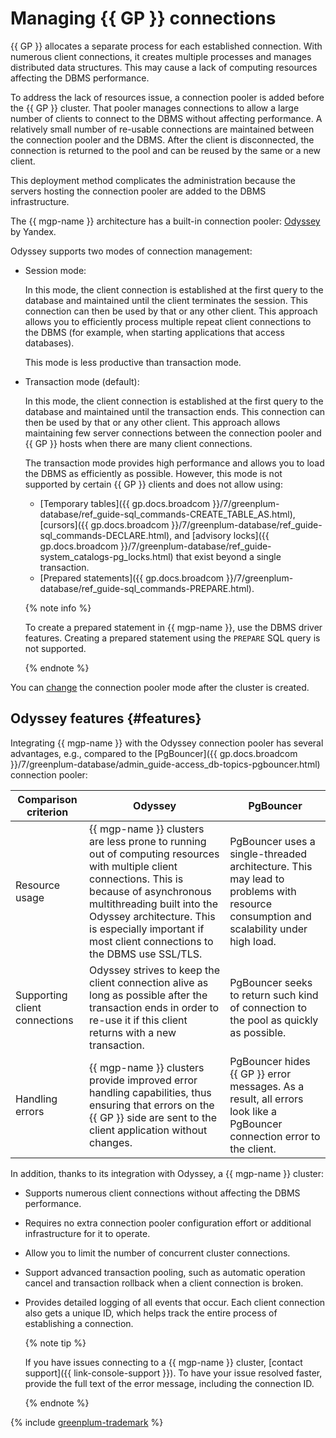 # Managing {{ GP }} connections

{{ GP }} allocates a separate process for each established connection. With numerous client connections, it creates multiple processes and manages distributed data structures. This may cause a lack of computing resources affecting the DBMS performance.

To address the lack of resources issue, a connection pooler is added before the {{ GP }} cluster. That pooler manages connections to allow a large number of clients to connect to the DBMS without affecting performance. A relatively small number of re-usable connections are maintained between the connection pooler and the DBMS. After the client is disconnected, the connection is returned to the pool and can be reused by the same or a new client.

This deployment method complicates the administration because the servers hosting the connection pooler are added to the DBMS infrastructure.

The {{ mgp-name }} architecture has a built-in connection pooler: [Odyssey](https://yandex.ru/dev/odyssey/) by Yandex.

Odyssey supports two modes of connection management:

* Session mode:

    In this mode, the client connection is established at the first query to the database and maintained until the client terminates the session. This connection can then be used by that or any other client. This approach allows you to efficiently process multiple repeat client connections to the DBMS (for example, when starting applications that access databases). 
    
    This mode is less productive than transaction mode.

* Transaction mode (default):

    In this mode, the client connection is established at the first query to the database and maintained until the transaction ends. This connection can then be used by that or any other client. This approach allows maintaining few server connections between the connection pooler and {{ GP }} hosts when there are many client connections.

    The transaction mode provides high performance and allows you to load the DBMS as efficiently as possible. However, this mode is not supported by certain {{ GP }} clients and does not allow using:

    * [Temporary tables]({{ gp.docs.broadcom }}/7/greenplum-database/ref_guide-sql_commands-CREATE_TABLE_AS.html), [cursors]({{ gp.docs.broadcom }}/7/greenplum-database/ref_guide-sql_commands-DECLARE.html), and [advisory locks]({{ gp.docs.broadcom }}/7/greenplum-database/ref_guide-system_catalogs-pg_locks.html) that exist beyond a single transaction.
    * [Prepared statements]({{ gp.docs.broadcom }}/7/greenplum-database/ref_guide-sql_commands-PREPARE.html).

    {% note info %}

    To create a prepared statement in {{ mgp-name }}, use the DBMS driver features. Creating a prepared statement using the `PREPARE` SQL query is not supported.

    {% endnote %}

You can [change](../operations/update.md#change-additional-settings) the connection pooler mode after the cluster is created.

## Odyssey features {#features}

Integrating {{ mgp-name }} with the Odyssey connection pooler has several advantages, e.g., compared to the [PgBouncer]({{ gp.docs.broadcom }}/7/greenplum-database/admin_guide-access_db-topics-pgbouncer.html) connection pooler:

| Comparison criterion | Odyssey | PgBouncer |
|------------------------|---------|-----------|
| Resource usage | {{ mgp-name }} clusters are less prone to running out of computing resources with multiple client connections. This is because of asynchronous multithreading built into the Odyssey architecture. This is especially important if most client connections to the DBMS use SSL/TLS. | PgBouncer uses a single-threaded architecture. This may lead to problems with resource consumption and scalability under high load. |
| Supporting client connections | Odyssey strives to keep the client connection alive as long as possible after the transaction ends in order to re-use it if this client returns with a new transaction. | PgBouncer seeks to return such kind of connection to the pool as quickly as possible. |
| Handling errors | {{ mgp-name }} clusters provide improved error handling capabilities, thus ensuring that errors on the {{ GP }} side are sent to the client application without changes. | PgBouncer hides {{ GP }} error messages. As a result, all errors look like a PgBouncer connection error to the client. |

In addition, thanks to its integration with Odyssey, a {{ mgp-name }} cluster:

* Supports numerous client connections without affecting the DBMS performance.
* Requires no extra connection pooler configuration effort or additional infrastructure for it to operate.
* Allow you to limit the number of concurrent cluster connections.
* Support advanced transaction pooling, such as automatic operation cancel and transaction rollback when a client connection is broken.
* Provides detailed logging of all events that occur. Each client connection also gets a unique ID, which helps track the entire process of establishing a connection.

    {% note tip %}

    If you have issues connecting to a {{ mgp-name }} cluster, [contact support]({{ link-console-support }}). To have your issue resolved faster, provide the full text of the error message, including the connection ID.

    {% endnote %}

{% include [greenplum-trademark](../../_includes/mdb/mgp/trademark.md) %}
